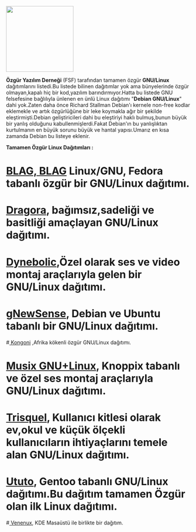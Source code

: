 <html><body><img title="GNU head" src="http://img180.imageshack.us/img180/3716/smallc.png" alt="" width="184" height="180">

<strong>Özgür Yazılım Derneği</strong> (FSF) tarafından tamamen özgür<strong> GNU/Linux</strong> dağıtımlarını listedi.Bu listede bilinen dağıtımlar yok ama bünyelerinde özgür olmayan,kapalı hiç bir kod,yazılım barındırmıyor.Hatta bu listede GNU felsefesine bağlılıyla ünlenen en ünlü Linux dağıtımı "<strong>Debian GNU/Linux</strong>" dahi yok.Zaten daha önce Richard Stallman Debian'ı kernele non-free kodlar eklemekle ve artık özgürlüğüne bir leke koymakla ağır bir şekilde eleştirmişti.Debian geliştiricileri dahi bu eleştiriyi haklı bulmuş,bunun büyük bir yanlış olduğunu kabullenmişlerdi.Fakat Debian'ın bu yanlışlıktan kurtulmanın en büyük sorunu büyük ve hantal yapısı.Umarız en kısa zamanda Debian bu listeye eklenir.

<strong>Tamamen Özgür Linux Dağıtımları :</strong>

# <a href="http://www.blagblagblag.org/">BLAG, BLAG</a> Linux/GNU, Fedora tabanlı özgür bir GNU/Linux dağıtımı.
# <a href="http://dragora.usla.org.ar/wiki/doku.php">Dragora</a>, bağımsız,sadeliği ve basitliği amaçlayan GNU/Linux dağıtımı.
# <a href="http://dynebolic.org/">Dynebolic</a>,Özel olarak ses ve video montaj araçlarıyla gelen bir GNU/Linux dağıtımı.
# <a href="http://www.gnewsense.org/">gNewSense</a>, Debian ve Ubuntu tabanlı bir GNU/Linux dağıtımı.
#<a href="http://kongoni.co.za/"> Kongoni</a> ,Afrika kökenli özgür GNU/Linux dağıtımı.
# <a href="http://www.musix.org.ar/">Musix GNU+Linux</a>, Knoppix tabanlı ve özel ses montaj araçlarıyla GNU/Linux dağıtımı.
# <a href="http://trisquel.info/en">Trisquel</a>, Kullanıcı kitlesi olarak ev,okul ve küçük ölçekli kullanıcıların ihtiyaçlarını temele alan GNU/Linux dağıtımı.
# <a href="http://www.ututo.org/www/">Ututo</a>, Gentoo tabanlı GNU/Linux dağıtımı.Bu dağıtım tamamen Özgür olan ilk Linux dağıtımı.
#<a href="http://venenux.org/"> Venenux</a>, KDE Masaüstü ile birlikte bir dağıtım.</body></html>